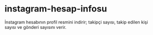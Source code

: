 # instagram-hesap-infosu
İnstagram hesabının profil resmini indirir; takipçi sayısı, takip edilen kişi sayısı ve gönderi sayısını verir.
